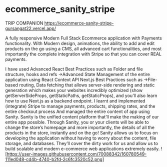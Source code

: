 # ecommerce_sanity_stripe
TRIP COMPANION
https://ecommerce-sanity-stripe-gursangat22.vercel.app/

A fully responsive Modern Full Stack Ecommerce application with Payments functionality. With Modern design, animations, the ability to add and edit products on the go using a CMS, all advanced cart functionalities, and most importantly the complete integration with Stripe so that you can cover REAL payments.

I have used Advanced React Best Practices such as
Folder and file structure, hooks and refs
->Advanced State Management of the entire application using React Context API
Next.js Best Practices such as
->File-based routing, Data fetching that allows server-side rendering and static generation which makes your websites incredibly optimized (show getServerSideProps, getStaticPaths, getStaticProps), and you’ll also learn how to use Next.js as a backend endpoint.
I learnt and implemented (integrate) Stripe to manage payments, products, shipping rates, and the entire checkout process
And managed the entire content of app using Sanity. Sanity is the unified content platform that’ll make the making of our entire app possible.
Through Sanity, you or your clients will be able to change the store’s homepage and more importantly, the details of all the products in the store, instantly and on the go!
Sanity allows us to focus on developing the application without having to worry about the content, file storage, and databases. They’ll cover the dirty work for us and allow us to build scalable and modern e-commerce web applications extremely easily.
![https://user-images.githubusercontent.com/70088342/160780549-111ed048-cd4b-4740-b2fd-2c6fc3520c52.png]
